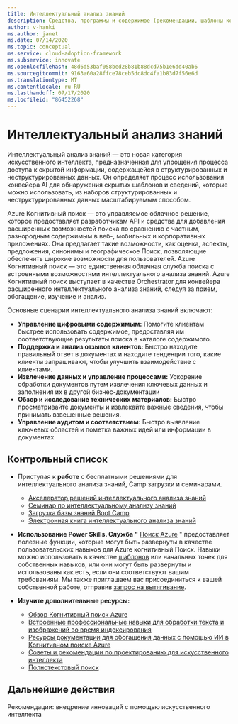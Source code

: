 ```yaml
---
title: Интеллектуальный анализ знаний
description: Средства, программы и содержимое (рекомендации, шаблоны конфигурации и руководство по архитектуре) для упрощения внедрения ИСКУССТВЕНных и облачных методик в масштабе.
author: v-hanki
ms.author: janet
ms.date: 07/14/2020
ms.topic: conceptual
ms.service: cloud-adoption-framework
ms.subservice: innovate
ms.openlocfilehash: 48d6d53baf058bed28b81b88dcd75b1e6dd40ab6
ms.sourcegitcommit: 9163a60a28ffce78ceb5dc8dc4fa1b83d7f56e6d
ms.translationtype: MT
ms.contentlocale: ru-RU
ms.lasthandoff: 07/17/2020
ms.locfileid: "86452268"
---
```

# <a name="knowledge-mining"></a>Интеллектуальный анализ знаний

Интеллектуальный анализ знаний — это новая категория искусственного интеллекта, предназначенная для упрощения процесса доступа к скрытой информации, содержащейся в структурированных и неструктурированных данных. Он определяет процесс использования конвейера AI для обнаружения скрытых шаблонов и сведений, которые можно использовать, из наборов структурированных и неструктурированных данных масштабируемым способом.

Azure Когнитивный поиск — это управляемое облачное решение, которое предоставляет разработчикам API и средства для добавления расширенных возможностей поиска по сравнению с частным, разнородным содержимым в веб-, мобильных и корпоративных приложениях. Она предлагает такие возможности, как оценка, аспекты, предложения, синонимы и географическое Поиск, позволяющие обеспечить широкие возможности для пользователей. Azure Когнитивный поиск — это единственная облачная служба поиска с встроенными возможностями интеллектуального анализа знаний. Azure Когнитивный поиск выступает в качестве Orchestrator для конвейера расширенного интеллектуального анализа знаний, следуя за прием, обогащение, изучение и анализ.

Основные сценарии интеллектуального анализа знаний включают:

- **Управление цифровыми содержимым:** Помогите клиентам быстрее использовать содержимое, предоставляя им соответствующие результаты поиска в каталоге содержимого.
- **Поддержка и анализ отзывов клиентов:** Быстро находите правильный ответ в документах и находите тенденции того, какие клиенты запрашивают, чтобы улучшить взаимодействие с клиентами.
- **Извлечение данных и управление процессами:** Ускорение обработки документов путем извлечения ключевых данных и заполнения их в другой бизнес-документации
- **Обзор и исследование технических материалов:** Быстро просматривайте документы и извлекайте важные сведения, чтобы принимать взвешенные решения.
- **Управление аудитом и соответствием:** Быстро выявление ключевых областей и пометка важных идей или информации в документах

## <a name="checklist"></a>Контрольный список

- Приступая к **работе** с бесплатными решениями для интеллектуального анализа знаний, Camp загрузки и семинарами.

  - [Акселератор решений интеллектуального анализа знаний](https://github.com/Azure-Samples/azure-search-knowledge-mining)
  - [Семинар по интеллектуальному анализу знаний](https://github.com/Azure-Samples/azure-search-knowledge-mining/tree/master/workshops)
  - [Загрузка базы знаний Boot Camp](https://azure.github.io/LearnAI-KnowledgeMiningBootcamp/)
  - [Электронная книга интеллектуального анализа знаний](https://azure.microsoft.com/resources/a-developers-guide-to-building-ai-driven-knowledge-mining-solutions/)

- **Использование Power Skills. Служба "** [Поиск Azure](https://github.com/Azure-Samples/azure-search-power-skills) " предоставляет полезные функции, которые могут быть развернуты в качестве пользовательских навыков для Azure когнитивный Поиск. Навыки можно использовать в качестве [шаблонов](https://github.com/Azure-Samples/azure-search-power-skills/blob/master/Template/HelloWorld/README.md) или начальных точек для собственных навыков, или они могут быть развернуты и использованы как есть, если они соответствуют вашим требованиям. Мы также приглашаем вас присоединиться к вашей собственной работе, отправив [запрос на вытягивание](https://github.com/Azure-Samples/azure-search-power-skills/compare).

- **Изучите дополнительные ресурсы:**

  - [Обзор Когнитивный поиск Azure](https://docs.microsoft.com/azure/search/search-what-is-azure-search)
  - [Встроенные профессиональные навыки для обработки текста и изображений во время индексирования](https://docs.microsoft.com/azure/search/cognitive-search-predefined-skills)
  - [Ресурсы документации для обогащения данных с помощью ИИ в Когнитивном поиске Azure](https://docs.microsoft.com/azure/search/cognitive-search-resources-documentation)
  - [Советы и рекомендации по проектированию для искусственного интеллекта](https://docs.microsoft.com/azure/search/cognitive-search-concept-troubleshooting)
  - [Полнотекстовый поиск](https://docs.microsoft.com/azure/search/search-lucene-query-architecture)

## <a name="next-steps"></a>Дальнейшие действия

Рекомендации: внедрение инноваций с помощью искусственного интеллекта
<!-- TODO: Need more information here. -->
